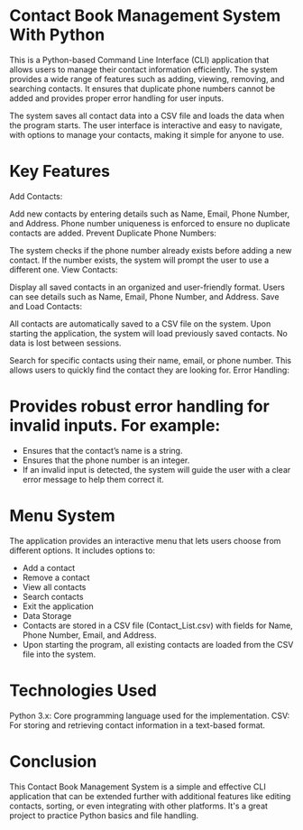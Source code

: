 # Contact Book Management System With Python
This is a Python-based Command Line Interface (CLI) application that allows users to manage their contact information efficiently. The system provides a wide range of features such as adding, viewing, removing, and searching contacts. It ensures that duplicate phone numbers cannot be added and provides proper error handling for user inputs.

The system saves all contact data into a CSV file and loads the data when the program starts. The user interface is interactive and easy to navigate, with options to manage your contacts, making it simple for anyone to use.

# Key Features
Add Contacts:

Add new contacts by entering details such as Name, Email, Phone Number, and Address.
Phone number uniqueness is enforced to ensure no duplicate contacts are added.
Prevent Duplicate Phone Numbers:

The system checks if the phone number already exists before adding a new contact. If the number exists, the system will prompt the user to use a different one.
View Contacts:

Display all saved contacts in an organized and user-friendly format. Users can see details such as Name, Email, Phone Number, and Address.
Save and Load Contacts:

All contacts are automatically saved to a CSV file on the system. Upon starting the application, the system will load previously saved contacts.
No data is lost between sessions.

Search for specific contacts using their name, email, or phone number. This allows users to quickly find the contact they are looking for.
Error Handling:

# Provides robust error handling for invalid inputs. For example:
- Ensures that the contact’s name is a string.
- Ensures that the phone number is an integer.
- If an invalid input is detected, the system will guide the user with a clear error message to help them correct it.

# Menu System
The application provides an interactive menu that lets users choose from different options. It includes options to:
- Add a contact
- Remove a contact
- View all contacts
- Search contacts
- Exit the application
- Data Storage
- Contacts are stored in a CSV file (Contact_List.csv) with fields for Name, Phone Number, Email, and Address.
- Upon starting the program, all existing contacts are loaded from the CSV file into the system.

# Technologies Used
Python 3.x: Core programming language used for the implementation.
CSV: For storing and retrieving contact information in a text-based format.

# Conclusion
This Contact Book Management System is a simple and effective CLI application that can be extended further with additional features like editing contacts, sorting, or even integrating with other platforms. It's a great project to practice Python basics and file handling.
